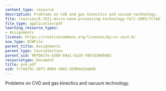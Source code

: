 ```yaml
---
content_type: resource
description: Problems on CVD and gas kinectics and vacuum technology.
file: /courses/6-152j-micro-nano-processing-technology-fall-2005/7c7e679c10f280b93d83d290de2da046_ps4.pdf
file_type: application/pdf
learning_resource_types:
- Assignments
license: https://creativecommons.org/licenses/by-nc-sa/4.0/
ocw_type: OCWFile
parent_title: Assignments
parent_type: CourseSection
parent_uid: 99fb61fe-b389-69a1-5a10-f0b7d3669d65
resourcetype: Document
title: ps4.pdf
uid: 7c7e679c-10f2-80b9-3d83-d290de2da046
---
```

Problems on CVD and gas kinectics and vacuum technology.